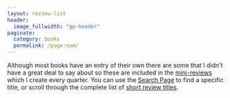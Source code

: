 ```yaml
---
layout: review-list
header:
  image_fullwidth: "gp-header"
paginate:
  category: books
  permalink: /page:num/
---
```


Although most books have an entry of their own there are some that I didn't have a great deal to say
about so these are included in the [mini-reviews](/reviews/shorts/) which I create every quarter. You can
use the [Search Page](/search/) to find a specific title, or scroll through the complete list of
[short review titles](/reviews/shorts/titles/).
